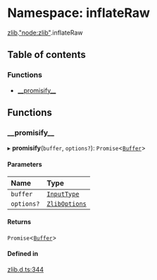 # Namespace: inflateRaw

[zlib](zlib.md).["node:zlib"](zlib._node_zlib_.md).inflateRaw

## Table of contents

### Functions

- [\_\_promisify\_\_](zlib._node_zlib_.inflateRaw.md#__promisify__)

## Functions

### \_\_promisify\_\_

▸ **__promisify__**(`buffer`, `options?`): `Promise`<[`Buffer`](buffer._buffer_.md#buffer)\>

#### Parameters

| Name | Type |
| :------ | :------ |
| `buffer` | [`InputType`](zlib._zlib_.md#inputtype) |
| `options?` | [`ZlibOptions`](../interfaces/zlib._zlib_.ZlibOptions.md) |

#### Returns

`Promise`<[`Buffer`](buffer._buffer_.md#buffer)\>

#### Defined in

[zlib.d.ts:344](https://github.com/goodcodedev/bun-types/blob/8bd1b3a/zlib.d.ts#L344)
